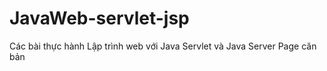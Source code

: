 # JavaWeb-servlet-jsp
Các bài thực hành Lập trình web với Java Servlet và Java Server Page  căn bản
